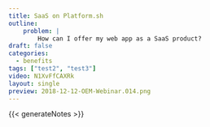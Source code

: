 ```yaml
---
title: SaaS on Platform.sh
outline:
    problem: |
        How can I offer my web app as a SaaS product?
draft: false
categories:
  - benefits
tags: ["test2", "test3"]
video: N1XvFfCAXRk
layout: single
preview: 2018-12-12-OEM-Webinar.014.png
---
```


{{< generateNotes >}}
